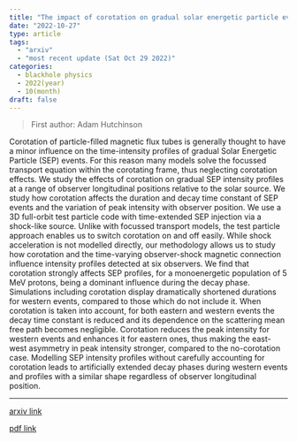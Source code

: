 ```yaml
---
title: "The impact of corotation on gradual solar energetic particle event intensity profiles"
date: "2022-10-27"
type: article
tags:
  - "arxiv"
  - "most recent update (Sat Oct 29 2022)"
categories:
  - blackhole physics
  - 2022(year)
  - 10(month)
draft: false
---
```


> First author: Adam Hutchinson

 Corotation of particle-filled magnetic flux tubes is generally thought to
have a minor influence on the time-intensity profiles of gradual Solar
Energetic Particle (SEP) events. For this reason many models solve the focussed
transport equation within the corotating frame, thus neglecting corotation
effects. We study the effects of corotation on gradual SEP intensity profiles
at a range of observer longitudinal positions relative to the solar source. We
study how corotation affects the duration and decay time constant of SEP events
and the variation of peak intensity with observer position. We use a 3D
full-orbit test particle code with time-extended SEP injection via a shock-like
source. Unlike with focussed transport models, the test particle approach
enables us to switch corotation on and off easily. While shock acceleration is
not modelled directly, our methodology allows us to study how corotation and
the time-varying observer-shock magnetic connection influence intensity
profiles detected at six observers. We find that corotation strongly affects
SEP profiles, for a monoenergetic population of 5 MeV protons, being a dominant
influence during the decay phase. Simulations including corotation display
dramatically shortened durations for western events, compared to those which do
not include it. When corotation is taken into account, for both eastern and
western events the decay time constant is reduced and its dependence on the
scattering mean free path becomes negligible. Corotation reduces the peak
intensity for western events and enhances it for eastern ones, thus making the
east-west asymmetry in peak intensity stronger, compared to the no-corotation
case. Modelling SEP intensity profiles without carefully accounting for
corotation leads to artificially extended decay phases during western events
and profiles with a similar shape regardless of observer longitudinal position.

---
[arxiv link](http://arxiv.org/abs/2210.15464v1)

[pdf link](http://arxiv.org/pdf/2210.15464v1)